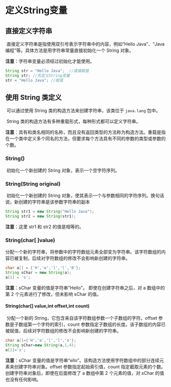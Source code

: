 # 定义String变量

## 直接定义字符串

​	直接定义字符串是指使用双引号表示字符串中的内容，例如“Hello Java”、“Java编程”等。具体方法是用字符串常量直接初始化一个 String 对象。

**注意**：字符串变量必须经过初始化才能使用。

```java
String str = "Hello Java";	//直接赋值
String str;	//先定义String变量
str = "Hello Java";	//赋值
```

## 使用 String 类定义

​	可以通过使用 String 类的构造方法来创建字符串，该类位于 `java.lang` 包中。

​	String 类的构造方法有多种重载形式，每种形式都可以定义字符串。

**注意**：具有和类名相同的名称，而且没有返回类型的方法称为构造方法。重载是指在一个类中定义多个同名的方法，但要求每个方法具有不同的参数的类型或参数的个数。

### String()

​	初始化一个新创建的 String 对象，表示一个空字符序列。

### String(String original)

​	初始化一个新创建的 String 对象，使其表示一个与参数相同的字符序列。换句话说，新创建的字符串是该参数字符串的副本

```java
String str1 = new String("Hello Java");
String str2 = new String(str1);
```

**注意**：这里 str1 和 str2 的值是相等的。

### String(char[ ]value)

​	分配一个新的字符串，将参数中的字符数组元素全部变为字符串。该字符数组的内容已被复制，后续对字符数组的修改不会影响新创建的字符串。

```java
char a[] = {'H','e','l','l','0'};
String sChar = new String(a);
a[1] = 's';
```

**注意**：sChar 变量的值是字符串"Hello"。 即使在创建字符串之后，对 a 数组中的第 2 个元素进行了修改，但未影响 sChar 的值。

#### String(char[] value,int offset,int count)

​	分配一个新的 String，它包含来自该字符数组参数一个子数组的字符。offset 参数是子数组第一个字符的索引，count 参数指定子数组的长度。该子数组的内容已被赋值，后续对字符数组的修改不会影响新创建的字符串。

```java
char a[]={'H','e','l','l','o'};
String sChar=new String(a,1,4);
a[1]='s';
```

**注意**：sChar 变量的值是字符串“ello”。该构造方法使用字符数组中的部分连续元素来创建字符串对象。offset 参数指定起始索引值，count 指定截取元素的个数。创建字符串对象后，即使在后面修改了 a 数组中第 2 个元素的值，对 sChar 的值也没有任何影响。



